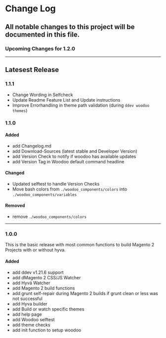 # Change Log
All notable changes to this project will be documented in this file.
---
### Upcoming Changes for 1.2.0

---
## Latesest Release
### 1.1.1
- Change Wording in Selfcheck
- Update Readme Feature List and Update instructions
- Improve Errorhandling in theme path validation (during `ddev woodoo themes`)

### 1.1.0

#### Added

- add Changelog.md
- add Download-Sources (latest stable and Developer Version)
- add Version Check to notify if woodoo has available updates
- add Version Tag in Woodoo default command headline

#### Changed
- Updated selftest to handle Version Checks
- Move bash colors from `./woodoo_components/colors` into `./woodoo_components/variables`

#### Removed
- remove `./woodoo_components/colors`

---

### 1.0.0

This is the basic release with most common functions to build Magento 2 Projects with or without hyva.

#### Added
- add ddev v1.21.6 support
- add dMagento 2 CSS/JS Watcher
- add Hyvä Watcher
- add Magento 2 build functions
- add grunt self-repair during Magento 2 builds if grunt clean or less was not successful
- add Hyva builder
- add Build or watch specific themes
- add help page
- add Woodoo selftest
- add theme checks
- add init function to setup woodoo
